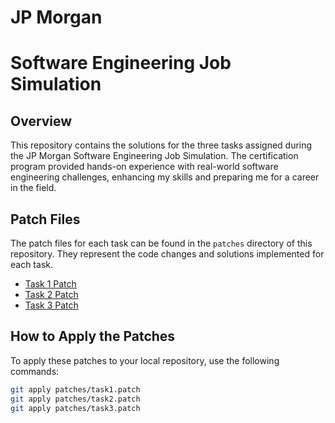 # JP Morgan 
# Software Engineering Job Simulation

## Overview

This repository contains the solutions for the three tasks assigned during the JP Morgan Software Engineering Job Simulation. The certification program provided hands-on experience with real-world software engineering challenges, enhancing my skills and preparing me for a career in the field.

## Patch Files

The patch files for each task can be found in the `patches` directory of this repository. They represent the code changes and solutions implemented for each task.

- [Task 1 Patch](task1.patch)
- [Task 2 Patch](task2.patch)
- [Task 3 Patch](task3.patch)

## How to Apply the Patches

To apply these patches to your local repository, use the following commands:

```bash
git apply patches/task1.patch
git apply patches/task2.patch
git apply patches/task3.patch
